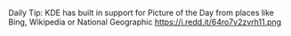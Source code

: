 Daily Tip: KDE has built in support for Picture of the Day from places like Bing, Wikipedia or National Geographic
https://i.redd.it/64ro7v2zvrh11.png
